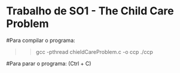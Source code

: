 # Trabalho de SO1 - The Child Care Problem

#Para compilar o programa:
>> gcc -pthread chieldCareProblem.c -o ccp
>> ./ccp

#Para parar o programa:
(Ctrl + C)
